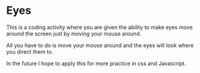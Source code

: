 # Eyes

This is a coding activity where you are given the ability to make eyes move around the screen just by moving your mouse around. 

All you have to do is move your mouse around and the eyes will look where you direct them to. 

In the future I hope to apply this for more practice in css and Javascript. 
